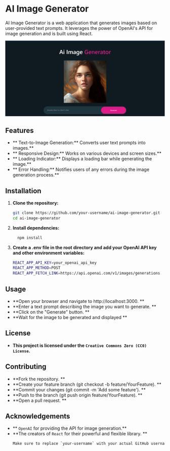 # AI Image Generator

AI Image Generator is a web application that generates images based on user-provided text prompts. It leverages the power of OpenAI's API for image generation and is built using React.

![AI Image Generator](image_genertor/src/Components/assets/Screenshot%202024-07-24%20225232.png)
  <!-- Replace with actual path to your image -->

## Features

- ** Text-to-Image Generation:** Converts user text prompts into images.**
- ** Responsive Design:** Works on various devices and screen sizes.**
- ** Loading Indicator:** Displays a loading bar while generating the image.**
- ** Error Handling:** Notifies users of any errors during the image generation process.**

## Installation

1. **Clone the repository:**
   ```bash
   git clone https://github.com/your-username/ai-image-generator.git
   cd ai-image-generator

2. **Install dependencies:**
   ```bash
     npm install
3. **Create a .env file in the root directory and add your OpenAI API key and other environment variables:**
   ```bash
   REACT_APP_API_KEY=your_openai_api_key
   REACT_APP_METHOD=POST
   REACT_APP_FETCH_LINK=https://api.openai.com/v1/images/generations

## Usage
  - **Open your browser and navigate to http://localhost:3000. **
  - **Enter a text prompt describing the image you want to generate. **
  - **Click on the "Generate" button. **
  - **Wait for the image to be generated and displayed **

## License
  - **This project is licensed under the `Creative Commons Zero (CC0) License`.**

## Contributing
  - **Fork the repository. **
  - **Create your feature branch (git checkout -b feature/YourFeature). **
  - **Commit your changes (git commit -m 'Add some feature'). **
  - **Push to the branch (git push origin feature/YourFeature). **
  - **Open a pull request. **

## Acknowledgements
  - ** `OpenAI` for providing the API for image generation.**
  - **The creators of `React` for their powerful and flexible library. **
      ```bash
      Make sure to replace `your-username` with your actual GitHub username and `your_openai_api_key` with your actual OpenAI API key. Also, ensure the image path is correct relative to the location of the README file.

      




